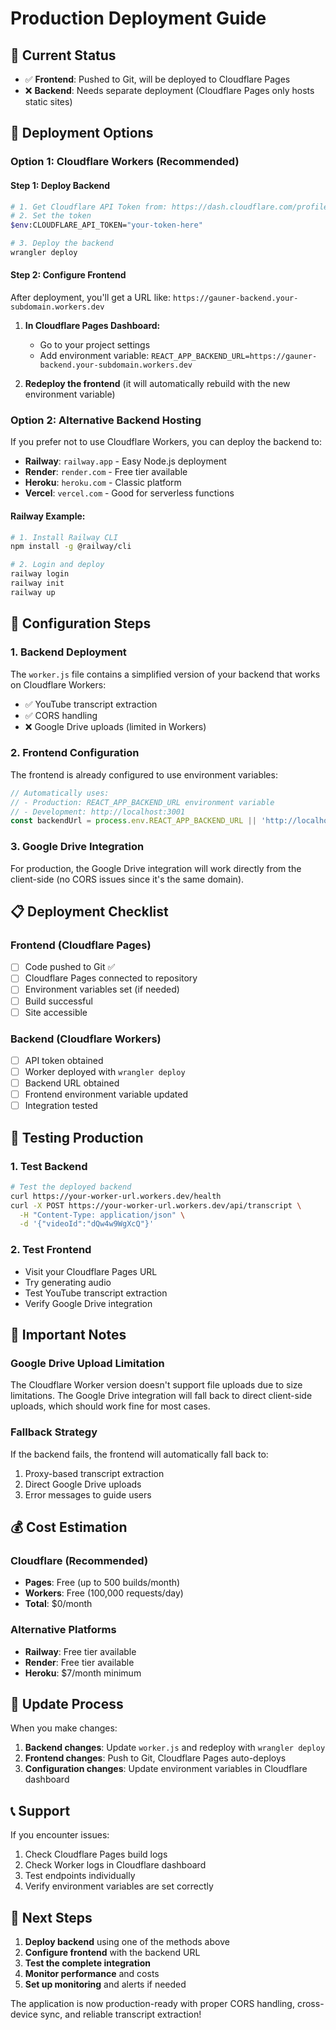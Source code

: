 # Production Deployment Guide

## 🚨 Current Status
- ✅ **Frontend**: Pushed to Git, will be deployed to Cloudflare Pages
- ❌ **Backend**: Needs separate deployment (Cloudflare Pages only hosts static sites)

## 🚀 Deployment Options

### Option 1: Cloudflare Workers (Recommended)

#### Step 1: Deploy Backend
```bash
# 1. Get Cloudflare API Token from: https://dash.cloudflare.com/profile/api-tokens
# 2. Set the token
$env:CLOUDFLARE_API_TOKEN="your-token-here"

# 3. Deploy the backend
wrangler deploy
```

#### Step 2: Configure Frontend
After deployment, you'll get a URL like: `https://gauner-backend.your-subdomain.workers.dev`

1. **In Cloudflare Pages Dashboard:**
   - Go to your project settings
   - Add environment variable: `REACT_APP_BACKEND_URL=https://gauner-backend.your-subdomain.workers.dev`

2. **Redeploy the frontend** (it will automatically rebuild with the new environment variable)

### Option 2: Alternative Backend Hosting

If you prefer not to use Cloudflare Workers, you can deploy the backend to:

- **Railway**: `railway.app` - Easy Node.js deployment
- **Render**: `render.com` - Free tier available
- **Heroku**: `heroku.com` - Classic platform
- **Vercel**: `vercel.com` - Good for serverless functions

#### Railway Example:
```bash
# 1. Install Railway CLI
npm install -g @railway/cli

# 2. Login and deploy
railway login
railway init
railway up
```

## 🔧 Configuration Steps

### 1. Backend Deployment
The `worker.js` file contains a simplified version of your backend that works on Cloudflare Workers:

- ✅ YouTube transcript extraction
- ✅ CORS handling
- ❌ Google Drive uploads (limited in Workers)

### 2. Frontend Configuration
The frontend is already configured to use environment variables:

```typescript
// Automatically uses:
// - Production: REACT_APP_BACKEND_URL environment variable
// - Development: http://localhost:3001
const backendUrl = process.env.REACT_APP_BACKEND_URL || 'http://localhost:3001';
```

### 3. Google Drive Integration
For production, the Google Drive integration will work directly from the client-side (no CORS issues since it's the same domain).

## 📋 Deployment Checklist

### Frontend (Cloudflare Pages)
- [ ] Code pushed to Git ✅
- [ ] Cloudflare Pages connected to repository
- [ ] Environment variables set (if needed)
- [ ] Build successful
- [ ] Site accessible

### Backend (Cloudflare Workers)
- [ ] API token obtained
- [ ] Worker deployed with `wrangler deploy`
- [ ] Backend URL obtained
- [ ] Frontend environment variable updated
- [ ] Integration tested

## 🧪 Testing Production

### 1. Test Backend
```bash
# Test the deployed backend
curl https://your-worker-url.workers.dev/health
curl -X POST https://your-worker-url.workers.dev/api/transcript \
  -H "Content-Type: application/json" \
  -d '{"videoId":"dQw4w9WgXcQ"}'
```

### 2. Test Frontend
- Visit your Cloudflare Pages URL
- Try generating audio
- Test YouTube transcript extraction
- Verify Google Drive integration

## 🚨 Important Notes

### Google Drive Upload Limitation
The Cloudflare Worker version doesn't support file uploads due to size limitations. The Google Drive integration will fall back to direct client-side uploads, which should work fine for most cases.

### Fallback Strategy
If the backend fails, the frontend will automatically fall back to:
1. Proxy-based transcript extraction
2. Direct Google Drive uploads
3. Error messages to guide users

## 💰 Cost Estimation

### Cloudflare (Recommended)
- **Pages**: Free (up to 500 builds/month)
- **Workers**: Free (100,000 requests/day)
- **Total**: $0/month

### Alternative Platforms
- **Railway**: Free tier available
- **Render**: Free tier available
- **Heroku**: $7/month minimum

## 🔄 Update Process

When you make changes:

1. **Backend changes**: Update `worker.js` and redeploy with `wrangler deploy`
2. **Frontend changes**: Push to Git, Cloudflare Pages auto-deploys
3. **Configuration changes**: Update environment variables in Cloudflare dashboard

## 📞 Support

If you encounter issues:

1. Check Cloudflare Pages build logs
2. Check Worker logs in Cloudflare dashboard
3. Test endpoints individually
4. Verify environment variables are set correctly

## 🎯 Next Steps

1. **Deploy backend** using one of the methods above
2. **Configure frontend** with the backend URL
3. **Test the complete integration**
4. **Monitor performance** and costs
5. **Set up monitoring** and alerts if needed

The application is now production-ready with proper CORS handling, cross-device sync, and reliable transcript extraction!
